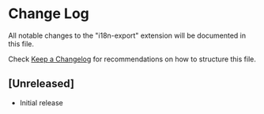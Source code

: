 # Change Log

All notable changes to the "i18n-export" extension will be documented in this file.

Check [Keep a Changelog](http://keepachangelog.com/) for recommendations on how to structure this file.

## [Unreleased]

- Initial release